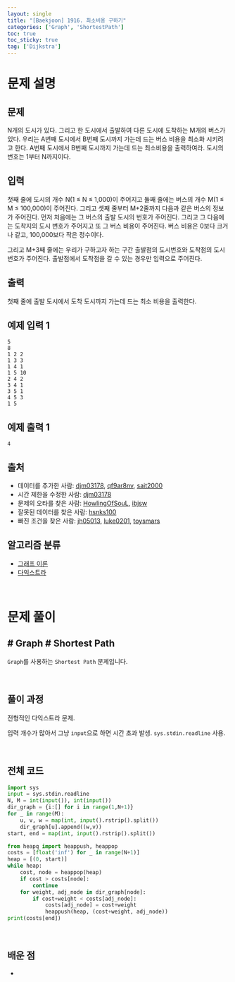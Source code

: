 ```yaml
---
layout: single
title: "[Baekjoon] 1916. 최소비용 구하기"
categories: ['Graph', 'ShortestPath']
toc: true
toc_sticky: true
tag: ['Dijkstra']
---
```


# 문제 설명

## 문제

N개의 도시가 있다. 그리고 한 도시에서 출발하여 다른 도시에 도착하는 M개의 버스가 있다. 우리는 A번째 도시에서 B번째 도시까지 가는데 드는 버스 비용을 최소화 시키려고 한다. A번째 도시에서 B번째 도시까지 가는데 드는 최소비용을 출력하여라. 도시의 번호는 1부터 N까지이다.

## 입력

첫째 줄에 도시의 개수 N(1 ≤ N ≤ 1,000)이 주어지고 둘째 줄에는 버스의 개수 M(1 ≤ M ≤ 100,000)이 주어진다. 그리고 셋째 줄부터 M+2줄까지 다음과 같은 버스의 정보가 주어진다. 먼저 처음에는 그 버스의 출발 도시의 번호가 주어진다. 그리고 그 다음에는 도착지의 도시 번호가 주어지고 또 그 버스 비용이 주어진다. 버스 비용은 0보다 크거나 같고, 100,000보다 작은 정수이다.

그리고 M+3째 줄에는 우리가 구하고자 하는 구간 출발점의 도시번호와 도착점의 도시번호가 주어진다. 출발점에서 도착점을 갈 수 있는 경우만 입력으로 주어진다.

## 출력

첫째 줄에 출발 도시에서 도착 도시까지 가는데 드는 최소 비용을 출력한다.

## 예제 입력 1 

```
5
8
1 2 2
1 3 3
1 4 1
1 5 10
2 4 2
3 4 1
3 5 1
4 5 3
1 5
```

## 예제 출력 1 

```
4
```

## 출처

- 데이터를 추가한 사람: [djm03178](https://www.acmicpc.net/user/djm03178), [qf9ar8nv](https://www.acmicpc.net/user/qf9ar8nv), [sait2000](https://www.acmicpc.net/user/sait2000)
- 시간 제한을 수정한 사람: [djm03178](https://www.acmicpc.net/user/djm03178)
- 문제의 오타를 찾은 사람: [HowlingOfSouL](https://www.acmicpc.net/user/HowlingOfSouL), [ibjsw](https://www.acmicpc.net/user/ibjsw)
- 잘못된 데이터를 찾은 사람: [hsnks100](https://www.acmicpc.net/user/hsnks100)
- 빠진 조건을 찾은 사람: [jh05013](https://www.acmicpc.net/user/jh05013), [luke0201](https://www.acmicpc.net/user/luke0201), [toysmars](https://www.acmicpc.net/user/toysmars)

## 알고리즘 분류

- [그래프 이론](https://www.acmicpc.net/problem/tag/7)
- [다익스트라](https://www.acmicpc.net/problem/tag/22)

<br>

# 문제 풀이

## \# Graph \# Shortest Path

`Graph`를 사용하는 `Shortest Path` 문제입니다. 

<br>

## 풀이 과정

전형적인 다익스트라 문제. 

입력 개수가 많아서 그냥 `input`으로 하면 시간 초과 발생. `sys.stdin.readline` 사용. 

<br>

## 전체 코드

```python
import sys
input = sys.stdin.readline
N, M = int(input()), int(input())
dir_graph = {i:[] for i in range(1,N+1)}
for _ in range(M):
    u, v, w = map(int, input().rstrip().split())
    dir_graph[u].append((w,v))
start, end = map(int, input().rstrip().split())

from heapq import heappush, heappop
costs = [float('inf') for _ in range(N+1)]
heap = [(0, start)]
while heap:
    cost, node = heappop(heap)
    if cost > costs[node]:
        continue
    for weight, adj_node in dir_graph[node]:
        if cost+weight < costs[adj_node]:
            costs[adj_node] = cost+weight
            heappush(heap, (cost+weight, adj_node))
print(costs[end])
```





<br>

## 배운 점

* 















